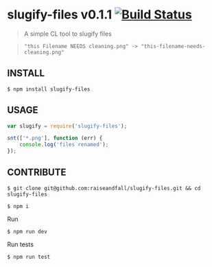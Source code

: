 # slugify-files v0.1.1 [![Build Status](https://travis-ci.org/raiseandfall/slugify-files.svg)](https://travis-ci.org/raiseandfall/slugify-files)

> A simple CL tool to slugify files

> ```"this Filename NEEDS cleaning.png" -> "this-filename-needs-cleaning.png"```


## INSTALL

```shell
$ npm install slugify-files
```

## USAGE

```javascript
var slugify = require('slugify-files');

snt(['*.png'], function (err) {
    console.log('files renamed');
});
```

## CONTRIBUTE

```shell
$ git clone git@github.com:raiseandfall/slugify-files.git && cd slugify-files
```

```shell
$ npm i
```

Run
```shell
$ npm run dev
```

Run tests
```shell
$ npm run test
```
